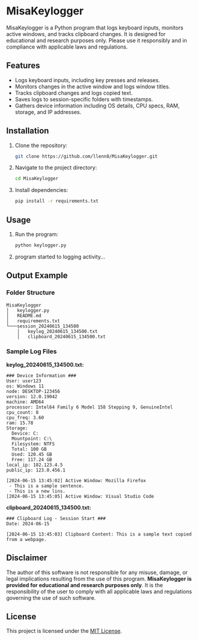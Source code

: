 # MisaKeylogger

MisaKeylogger is a Python program that logs keyboard inputs, monitors active windows, and tracks clipboard changes. It is designed for educational and research purposes only. Please use it responsibly and in compliance with applicable laws and regulations.

## Features

- Logs keyboard inputs, including key presses and releases.
- Monitors changes in the active window and logs window titles.
- Tracks clipboard changes and logs copied text.
- Saves logs to session-specific folders with timestamps.
- Gathers device information including OS details, CPU specs, RAM, storage, and IP addresses.

## Installation

1. Clone the repository:

   ```bash
   git clone https://github.com/llenn8/MisaKeylogger.git
   ```

2. Navigate to the project directory:

   ```bash
   cd MisaKeylogger
   ```

3. Install dependencies:

   ```bash
   pip install -r requirements.txt
   ```

## Usage

1. Run the program:

   ```bash
   python keylogger.py
   ```

2. program started to logging activity...

## Output Example

### Folder Structure

```
MisaKeylogger
│   keylogger.py
│   README.md
│   requirements.txt
└───session_20240615_134500
    │   keylog_20240615_134500.txt
    │   clipboard_20240615_134500.txt
```

### Sample Log Files

**keylog_20240615_134500.txt:**

```
### Device Information ###
User: user123
os: Windows 11
node: DESKTOP-123456
version: 12.0.19042
machine: AMD64
processor: Intel64 Family 6 Model 158 Stepping 9, GenuineIntel
cpu_count: 8
cpu_freq: 3.60
ram: 15.78
Storage:
  Device: C:
  Mountpoint: C:\
  Filesystem: NTFS
  Total: 100 GB
  Used: 120.45 GB
  Free: 117.24 GB
local_ip: 182.123.4.5
public_ip: 123.0.456.1

[2024-06-15 13:45:02] Active Window: Mozilla Firefox
 - This is a sample sentence.
 - This is a new lins.
[2024-06-15 13:45:05] Active Window: Visual Studio Code
```

**clipboard_20240615_134500.txt:**

```
### Clipboard Log - Session Start ###
Date: 2024-06-15

[2024-06-15 13:45:03] Clipboard Content: This is a sample text copied from a webpage.
```

## Disclaimer

The author of this software is not responsible for any misuse, damage, or legal implications resulting from the use of this program. **MisaKeylogger is provided for educational and research purposes only**. It is the responsibility of the user to comply with all applicable laws and regulations governing the use of such software.

## License

This project is licensed under the [MIT License](LICENSE).
